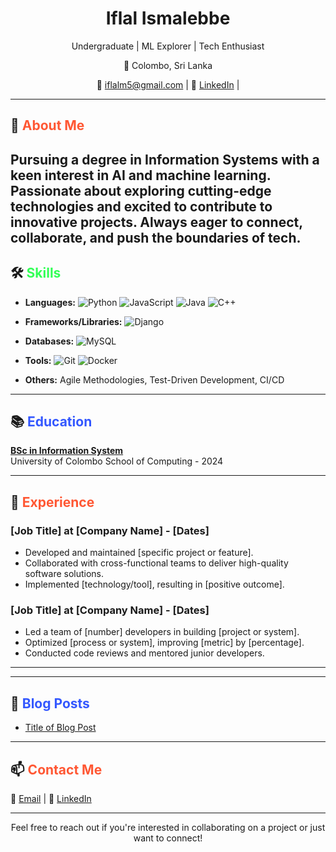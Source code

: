 <!-- Add your name and profile picture -->
<h1 align="center">Iflal Ismalebbe</h1>

<p align="center">Undergraduate | ML Explorer | Tech Enthusiast</p>

<p align="center">📍 Colombo, Sri Lanka</p>

<p align="center">
  📧 <a href="mailto:iflalm5@gmail.com">iflalm5@gmail.com</a> |
  🔗 <a href="https://www.linkedin.com/in/iflalismalebbe">LinkedIn</a> |
<!--   🔗 <a href="https://twitter.com/Iflal">Twitter</a> |
  🔗 <a href="https://yourportfolio.com">Portfolio</a> -->
</p>

---

## 🚀 <span style="color:#FF5733;">About Me</span>

Pursuing a degree in Information Systems with a keen interest in AI and machine learning. Passionate about exploring cutting-edge technologies and excited to contribute to innovative projects. Always eager to connect, collaborate, and push the boundaries of tech.
---

## 🛠️ <span style="color:#33FF57;">Skills</span>

- **Languages:** 
  ![Python](https://img.shields.io/badge/-Python-3776AB?style=flat-square&logo=python&logoColor=white)
  ![JavaScript](https://img.shields.io/badge/-JavaScript-F7DF1E?style=flat-square&logo=javascript&logoColor=black)
  ![Java](https://img.shields.io/badge/-Java-007396?style=flat-square&logo=java&logoColor=white)
  ![C++](https://img.shields.io/badge/-C++-00599C?style=flat-square&logo=c%2B%2B&logoColor=white)
- **Frameworks/Libraries:** 
  ![Django](https://img.shields.io/badge/-Django-092E20?style=flat-square&logo=django&logoColor=white)

- **Databases:** 
  ![MySQL](https://img.shields.io/badge/-MySQL-4479A1?style=flat-square&logo=mysql&logoColor=white)
 
- **Tools:** 
  ![Git](https://img.shields.io/badge/-Git-F05032?style=flat-square&logo=git&logoColor=white)
  ![Docker](https://img.shields.io/badge/-Docker-2496ED?style=flat-square&logo=docker&logoColor=white)
- **Others:** Agile Methodologies, Test-Driven Development, CI/CD

---

## 📚 <span style="color:#3357FF;">Education</span>

**[BSc in Information System](https://your-university-link)**  
University of Colombo School of Computing - 2024

<!-- Add more education details if needed -->

---

## 💼 <span style="color:#FF5733;">Experience</span>

### [Job Title] at [Company Name] - [Dates]
- Developed and maintained [specific project or feature].
- Collaborated with cross-functional teams to deliver high-quality software solutions.
- Implemented [technology/tool], resulting in [positive outcome].

### [Job Title] at [Company Name] - [Dates]
- Led a team of [number] developers in building [project or system].
- Optimized [process or system], improving [metric] by [percentage].
- Conducted code reviews and mentored junior developers.

<!-- Add more experience details if needed -->

---

<!-- Add more projects if needed -->

---

## 📝 <span style="color:#3357FF;">Blog Posts</span>

- [Title of Blog Post](https://yourblog.com/post)

<!-- Add more blog posts if needed -->

---

## 📫 <span style="color:#FF5733;">Contact Me</span>

📧 <a href="mailto:iflalm5@gmail.com">Email</a> |
🔗 <a href="https://www.linkedin.com/in/iflalismalebbe">LinkedIn</a>

---

<p align="center">Feel free to reach out if you're interested in collaborating on a project or just want to connect!</p>
